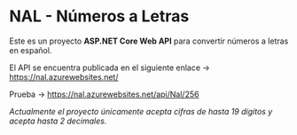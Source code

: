 # NAL - Números a Letras

Este es un proyecto **ASP.NET Core Web API** para convertir números a letras en español.

El API se encuentra publicada en el siguiente enlace -> https://nal.azurewebsites.net/

Prueba -> https://nal.azurewebsites.net/api/Nal/256

*Actualmente el proyecto únicamente acepta cifras de hasta 19 dígitos y acepta hasta 2 decimales.*
